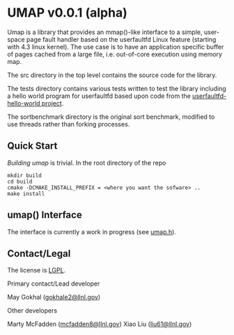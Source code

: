 UMAP v0.0.1 (alpha)
============

Umap is a library that provides an mmap()-like interface to a simple, user-
space page fault handler based on the userfaultfd Linux feature (starting with
4.3 linux kernel). The use case is to have an application specific buffer of
pages cached from a large file, i.e. out-of-core execution using memory map.

The src directory in the top level contains the source code for the library.

The tests directory contains various tests written to test the library
including a hello world program for userfaultfd based upon code from the
[userfaultfd-hello-world project](noahdesu.github.io/2016/10/10/userfaultfd-hello-world.html.).

The sortbenchmark directory is the original sort benchmark, modified to use
threads rather than forking processes.

Quick Start
-----------
*Building umap* is trivial. In the root directory of the repo

```
mkdir build
cd build
cmake -DCMAKE_INSTALL_PREFIX = <where you want the sofware> ..
make install
```

umap() Interface
-----------
The interface is currently a work in progress (see [umap.h](src/umap.h)).

Contact/Legal
-----------

The license is [LGPL](LGPL).

Primary contact/Lead developer

May Gokhal (gokhale2@llnl.gov)

Other developers

Marty McFadden  (mcfadden8@llnl.gov)
Xiao Liu  (liu61@llnl.gov)
